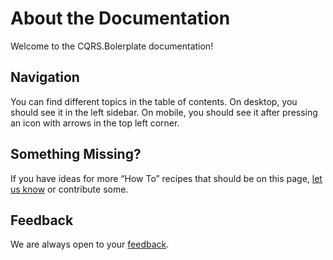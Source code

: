 # About the Documentation

Welcome to the CQRS.Bolerplate documentation!

## Navigation

You can find different topics in the table of contents. On desktop, you should see it in the left sidebar. On mobile,
you should see it after pressing an icon with arrows in the top left corner.

## Something Missing?

If you have ideas for more “How To” recipes that should be on this page,
[let us know](https://github.com/aaronuurman/CQRS.Boilerplate/issues) or contribute some.

## Feedback

We are always open to your [feedback](https://github.com/aaronuurman/CQRS.Boilerplate/issues).
